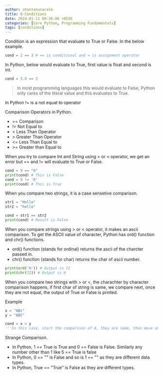 ```yaml
---
author: shantanunarale
title: 8-Conditions
date: 2024-01-11 00:36:00 +0530
categories: [Core Python, Programming Fundamentals]
tags: [conditions]
---
```


Condition is an expression that evaluate to True or False. In the below example.

```python
cond = 2 == 3 # == is conditional and = is assignment operator
```

In Python, below would evaluate to True, first value is float and second is int. 
```python
cond = 3.0 == 3
```
> In most programming languages this would evaluate to False, Python only cares of the literal value and this evaluates to True.

In Python != is a not equat to operator

Comparison Operators in Python.
- == Comparison
- != Not Equal to
- < Less Than Operator
- \> Greater Than Operator
- <= Less Than Equal to
- \>= Greater than Equal to

When you try to compare Int and String using \> or < operator, we get an error but == and != will evaluate to True or False.

```python
cond = 9 == "6"
print(cond) # This is False
cond = 9 != '6'
print(cond) # This is True
```

When you compare two strings, it is a case sensetive comparison.

```python
str1 = "Hello"
str2 = "hello"

cond = str1 == str2
print(cond) # Result is False
```
When you compare strings using \> or < operator, it makes an ascii comparison. To get the ASCII value of character, Python has ord() function and chr() functions.
- ord() function (stands for ordinal) returns the ascii of the charcter passed in.
- chr() function (stands for char) returns the char of ascii number.
```python
print(ord('H')) # Output is 72
print(chr(72)) # Output is H
```

When you compare two strings with \> or <, the charachter by character comparison happens, if first char of string is same, we compare next, once they are not equal, the output of True or False is printed.

Example

```python
x = "ABc"
y = "ABC"

cond = x > y
'''In this case, start the comparison of A, they are same, then move on to B, then move on to c, since ascii of c is greater than C, the result is True'''
```

Strange Comparison.
- In Python, 1 == True is True and 0 == False is False. Similarly any number other than 1 like 5 == True is false
- In Python, 0 == "" is False and so is 1 == "" as they are different data types.
- In Python, True == "True" is False as they are different types.
